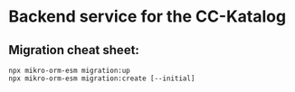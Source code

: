 # Backend service for the CC-Katalog

## Migration cheat sheet:

    npx mikro-orm-esm migration:up
    npx mikro-orm-esm migration:create [--initial]

